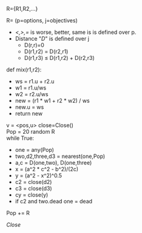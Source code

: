 R={R1,R2,...}

R= (p=options, j=objectives)

* _<,>,=_ is worse, better, same is is defined over p.
* Distance "_D_" is defined over j
    * D(r,r)=0
    * D(r1,r2) = D(r2,r1)
    * D(r1,r3) &le; D(r1,r2) + D(r2,r3)
 
def mix(r1,r2):

+ ws = r1.u + r2.u
+ w1 = r1.u/ws
+ w2 = r2.u/ws
+ new = (r1 * w1 + r2 * w2) / ws
+ new.u = ws
+ return new
  
v = <pos,u>
close=Close()  
Pop = 20 random R  
while True:  

   + one = any(Pop)  
   + two,d2,three,d3 = nearest(one,Pop)
   + a,c = D(one,two), D(one,three)
   + x = (a^2 * c^2 - b^2)/(2c)
   + y = (a^2 - x^2)^0.5
   + c2 = close(d2)
   + c3 = close(d3)
   + cy = close(y) 
   + if c2 and two.dead
       one = dead
       
       
       
   
   
   Pop += R

_Close_ 